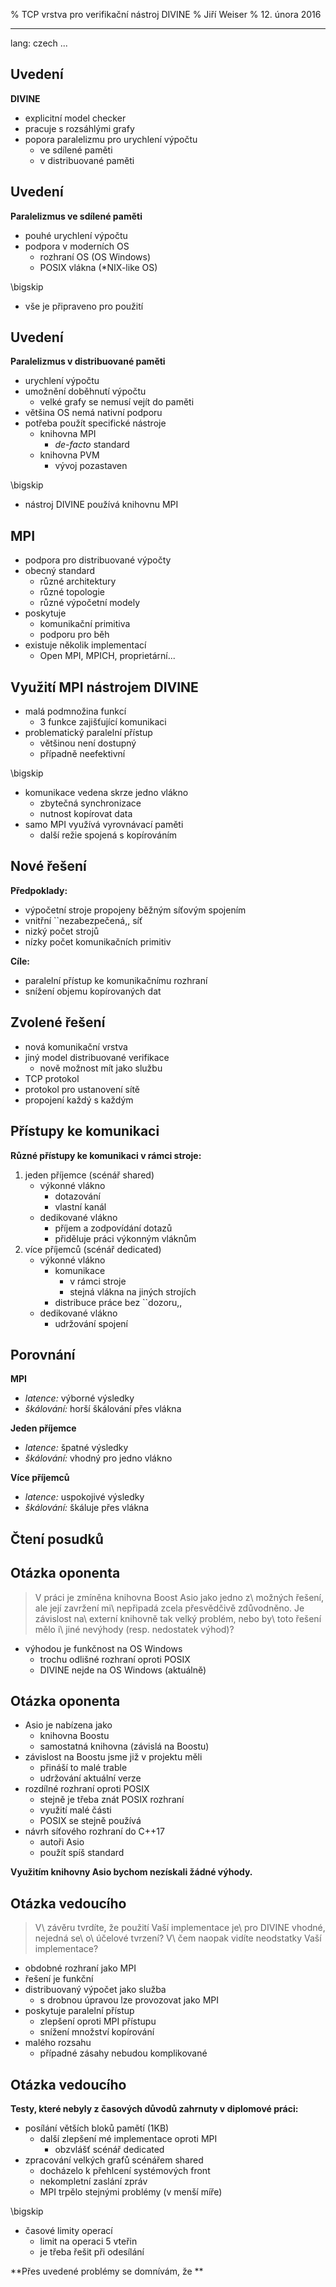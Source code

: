 % TCP vrstva pro verifikační nástroj DIVINE
% Jiří Weiser
% 12. února 2016

---
lang: czech
...


## Uvedení

**DIVINE**

*   explicitní model checker
*   pracuje s rozsáhlými grafy
*   popora paralelizmu pro urychlení výpočtu
    *   ve sdílené paměti
    *   v distribuované paměti

## Uvedení

**Paralelizmus ve sdílené paměti**

*   pouhé urychlení výpočtu
*   podpora v moderních OS
    *   rozhraní OS (OS Windows)
    *   POSIX vlákna (*NIX-like OS)

\bigskip

*   vše je připraveno pro použití

## Uvedení

**Paralelizmus v distribuované paměti**

*   urychlení výpočtu
*   umožnění doběhnutí výpočtu
    *   velké grafy se nemusí vejít do paměti
*   většina OS nemá nativní podporu
*   potřeba použít specifické nástroje
    *   knihovna MPI
        *   *de-facto* standard
    *   knihovna PVM
        *   vývoj pozastaven

\bigskip

*   nástroj DIVINE používá knihovnu MPI

## MPI

*   podpora pro distribuované výpočty
*   obecný standard
    *   různé architektury
    *   různé topologie
    *   různé výpočetní modely
*   poskytuje
    *   komunikační primitiva
    *   podporu pro běh
*   existuje několik implementací
    *   Open MPI, MPICH, proprietární...


## Využití MPI nástrojem DIVINE

*   malá podmnožina funkcí
    *   3 funkce zajišťující komunikaci
*   problematický paralelní přístup
    *   většinou není dostupný
    *   případně neefektivní

\bigskip

*   komunikace vedena skrze jedno vlákno
    *   zbytečná synchronizace
    *   nutnost kopírovat data
*   samo MPI využívá vyrovnávací paměti
    *   další režie spojená s kopírováním

## Nové řešení

**Předpoklady:**

*   výpočetní stroje propojeny běžným síťovým spojením
*   vnitřní ``nezabezpečená,, síť
*   nizký počet strojů
*   nízky počet komunikačních primitiv

**Cíle:**

*   paralelní přístup ke komunikačnímu rozhraní
*   snížení objemu kopírovaných dat

## Zvolené řešení

*   nová komunikační vrstva
*   jiný model distribuované verifikace
    *   nově možnost mít jako službu
*   TCP protokol
*   protokol pro ustanovení sítě
*   propojení každý s každým

## Přístupy ke komunikaci

**Různé přístupy ke komunikaci v rámci stroje:**

1.  jeden příjemce (scénář shared)
    * výkonné vlákno
        *   dotazování
        *   vlastní kanál
    *   dedikované vlákno
        *   příjem a zodpovídání dotazů
        *   přiděluje práci výkonným vláknům
2.  více příjemců (scénář dedicated)
    *   výkonné vlákno
        *   komunikace
            *   v rámci stroje
            *   stejná vlákna na jiných strojích
        *   distribuce práce bez ``dozoru,,
    *   dedikované vlákno
        *   udržování spojení

## Porovnání

**MPI**

*   *latence:* výborné výsledky
*   *škálování:* horší škálování přes vlákna

**Jeden příjemce**

*   *latence:* špatné výsledky
*   *škálování:* vhodný pro jedno vlákno

**Více příjemců**

*   *latence:* uspokojivé výsledky
*   *škálování:* škáluje přes vlákna

## Čtení posudků


## Otázka oponenta

> V práci je zmíněna knihovna Boost Asio jako jedno z\ možných řešení, ale její zavržení mi\ nepřipadá zcela přesvědčivě zdůvodněno. Je závislost na\ externí knihovně tak velký problém, nebo by\ toto řešení mělo i\ jiné nevýhody (resp. nedostatek výhod)?

*   výhodou je funkčnost na OS Windows
    *   trochu odlišné rozhraní oproti POSIX
    *   DIVINE nejde na OS Windows (aktuálně)

## Otázka oponenta

*   Asio je nabízena jako
    *   knihovna Boostu
    *   samostatná knihovna (závislá na Boostu)
*   závislost na Boostu jsme již v projektu měli
    *   přináší to malé trable
    *   udržování aktuální verze
*   rozdílné rozhraní oproti POSIX
    *   stejně je třeba znát POSIX rozhraní
    *   využití malé části
    *   POSIX se stejně používá
*   návrh síťového rozhraní do C++17
    *   autoři Asio
    *   použít spíš standard

**Využitím knihovny Asio bychom nezískali žádné výhody.**

## Otázka vedoucího

> V\ závěru tvrdíte, že použití Vaší implementace je\ pro DIVINE vhodné, nejedná se\ o\ účelové tvrzení? V\ čem naopak vidíte neodstatky Vaší implementace?

*   obdobné rozhraní jako MPI
*   řešení je funkční
*   distribuovaný výpočet jako služba
    *   s drobnou úpravou lze provozovat jako MPI
*   poskytuje paralelní přístup
    *   zlepšení oproti MPI přístupu
    *   snížení množství kopírování
*   malého rozsahu
    *   případné zásahy nebudou komplikované

## Otázka vedoucího

**Testy, které nebyly z časových důvodů zahrnuty v diplomové práci:**

*   posílání větších bloků pamětí (1KB)
    *   další zlepšení mé implementace oproti MPI
        *   obzvlášť scénář dedicated
*   zpracování velkých grafů scénářem shared
    *   docházelo k přehlcení systémových front
    *   nekompletní zaslání zpráv
    *   MPI trpělo stejnými problémy (v menší míře)

\bigskip

*   časové limity operací
    *   limit na operaci 5 vteřin
    *   je třeba řešit při odesílání

**Přes uvedené problémy se domnívám, že **